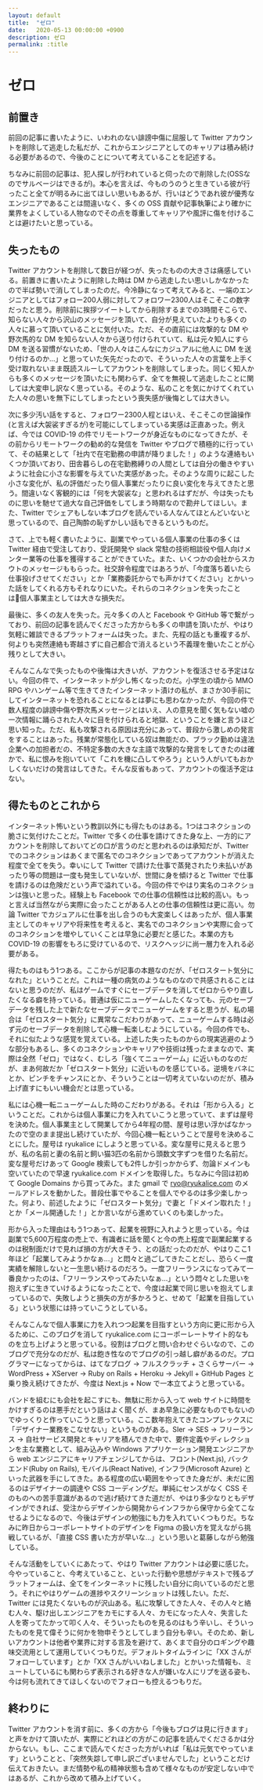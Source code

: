 ```yaml
---
layout: default
title:  "ゼロ"
date:   2020-05-13 00:00:00 +0900
description: ゼロ
permalink: :title
---
```


# ゼロ

## 前置き

前回の記事に書いたように、いわれのない誹謗中傷に屈服して Twitter アカウントを削除して逃走した私だが、これからエンジニアとしてのキャリアは積み続ける必要があるので、今後のことについて考えていることを記述する。

ちなみに前回の記事は、犯人探しが行われていると伺ったので削除した(OSSなのでサルベージはできるが)。本心を言えば、今ものうのうと生きている彼が行ったこと全てが明るみに出てほしい思いもあるが、行いはどうであれ彼が優秀なエンジニアであることは間違いなく、多くの OSS 貢献や記事執筆により確かに業界をよくしている人物なのでその点を尊重してキャリアや風評に傷を付けることは避けたいと思っている。

## 失ったもの

Twitter アカウントを削除して数日が経つが、失ったものの大きさは痛感している。前置きに書いたように削除した時は DM から逃走したい思いしかなかったので半ば勢いで消してしまったのだ。今冷静になって考えてみると、一端のエンジニアとしてはフォロー200人弱に対してフォロワー2300人はそこそこの数字だったと思う。削除前に挨拶ツイートしてから削除するまでの3時間そこらで、知らない人々から沢山のメッセージを頂いて、自分が見えていたよりも多くの人々に慕って頂いていることに気付いた。ただ、その直前には攻撃的な DM や野次馬的な DM を知らない人々から送り付けられていて、私は元々知人にすら DM を送る習慣がないため、「世の人々はこんなにカジュアルに他人に DM を送り付けるのか...」と思っていた矢先だったので、そういった人々の言葉を上手く受け取れないまま既読スルーしてアカウントを削除してしまった。同じく知人からも多くのメッセージを頂いたにも関わらず、全てを無視して逃走したことに関しては大変申し訳なく思っている。そのような、私のことを気にかけてくれていた人々の思いを無下にしてしまったという喪失感が後悔としては大きい。

次に多少汚い話をすると、フォロワー2300人程とはいえ、そこそこの世論操作(と言えば大袈裟すぎるが)を可能にしてしまっている実感は正直あった。例えば、今では COVID-19 の件でリモートワークが身近なものになってきたが、その前からリモートワークの勧め的な発信を Twitter やブログで積極的に行っていて、その結果として「社内で在宅勤務の申請が降りました！」のような連絡もいくつか頂いており、田舎暮らしの在宅勤務縛りの人間としては自分の働きやすいように社会に小さな影響を与えていた実感があった。そのような周りに起こした小さな変化が、私の評価だったり個人事業だったりに良い変化を与えてきたと思う。間違いなく客観的には「何を大袈裟な」と思われるはずだが、今は失ったものに思いを馳せて過大な自己評価をしてしまう時期なので勘弁してほしい。また、Twitter でシェアもしない本ブログを読んでいる人なんてほとんどいないと思っているので、自己陶酔の恥ずかしい話もできるというものだ。

さて、上でも軽く書いたように、副業でやっている個人事業の仕事の多くは Twitter 経由で受注しており、受託開発や slack 常駐の技術相談役や個人向けメンター業等の仕事を獲得することができていた。また、いくつかの会社からスカウトのメッセージももらった。社交辞令程度ではあろうが、「今度落ち着いたら仕事投げさせてください」とか「業務委託からでも声かけてください」とかいった話をしてくれる方もそれなりにいた。それらのコネクションを失ったことは個人事業主としては大きな損失だ。

最後に、多くの友人を失った。元々多くの人と Facebook や GitHub 等で繋がっており、前回の記事を読んでくださった方からも多くの申請を頂いたが、やはり気軽に雑談できるプラットフォームは失った。また、先程の話とも重複するが、何よりも突然連絡も寄越さずに自己都合で消えるという不義理を働いたことが心残りとして大きい。

そんなこんなで失ったものや後悔は大きいが、アカウントを復活させる予定はない。今回の件で、インターネットが少し怖くなったのだ。小学生の頃から MMO RPG やハンゲーム等で生きてきたインターネット漬けの私が、まさか30手前にしてインターネットを恐れることになるとは夢にも思わなかったが、今回の件で数人程度の誹謗中傷や野次馬メッセージとはいえ、人の意見を聞く気もない嘘の一次情報に踊らされた人々に目を付けられると地獄、ということを嫌と言うほど思い知った。ただ、私も攻撃される原因は充分にあって、普段から激しめの発言をすることはあった。残業が常態化している奴は無能だの、ブラック勤めは違法企業への加担者だの、不特定多数の大きな主語で攻撃的な発言をしてきたのは確かで、私に恨みを抱いていて「これを機に凸してやろう」という人がいてもおかしくないだけの発言はしてきた。そんな反省もあって、アカウントの復活予定はない。


## 得たものとこれから

インターネット怖いという教訓以外にも得たものはある。1つはコネクションの脆さに気付けたことだ。Twitter で多くの仕事を請けてきた身な上、一方的にアカウントを削除しておいてどの口が言うのだと思われるのは承知だが、Twitter でのコネクションはあくまで匿名でのコネクションであってアカウントが消えた程度で全てを失う。幸いにして Twitter で請けた仕事で蒸発されたり未払いがあったり等の問題は一度も発生していないが、世間に身を傾けると Twitter で仕事を請けるのは危険だという声で溢れている。今回の件でやはり実名のコネクションは強いと思った。経験上も Facebook での仕事の信頼性は比較的高い。もっと言えば当然ながら実際に会ったことがある人との仕事の信頼性は更に高い。勿論 Twitter でカジュアルに仕事を出し合うのも大変楽しくはあったが、個人事業主としてのキャリアや将来性を考えると、実名でのコネクションや実際に会ってのコネクションを増やしていくことは早急に必要だと感じた。本業の方も COVID-19 の影響をもろに受けているので、リスクヘッジに尚一層力を入れる必要がある。

得たものはもう1つある。ここからが記事の本題なのだが、「ゼロスタート気分になれた」ということだ。これは一種の病気のようなものなので共感されることはないと思うのだが、私はゲームですぐにセーブデータを消してゼロからやり直したくなる癖を持っている。普通は仮にニューゲームしたくなっても、元のセーブデータを残した上で新たなセーブデータでニューゲームをすると思うが、私の場合は「ゼロスタート気分」に異常なこだわりがあって、ニューゲームする時は必ず元のセーブデータを削除して心機一転楽しむようにしている。今回の件でも、それに似たような感覚を覚えている。上述した失ったものからの現実逃避のような部分もあるし、多くのコネクションやキャリアや技術は残ったままなので、実際は全然「ゼロ」ではなく、むしろ「強くてニューゲーム」に近いものなのだが、まあ何故だか「ゼロスタート気分」に近いものを感じている。逆境をバネにとか、ピンチをチャンスにとか、そういうことは一切考えていないのだが、積み上げ直すにもいい機会だとは思っている。

私には心機一転ニューゲームした時のこだわりがある。それは「形から入る」ということだ。これからは個人事業に力を入れていこうと思っていて、まずは屋号を決めた。個人事業主として開業してから4年程の間、屋号は思い浮かばなかったので空のまま提出し続けていたが、今回心機一転ということで屋号を決めることにした。屋号は ryukalice にしようと思っている。変な屋号に見えると思うが、私の名前と妻の名前と飼い猫3匹の名前から頭数文字ずつを借りた名前だ。変な屋号だけあって Google 検索しても2件しか引っかからず、勿論ドメインも空いていたので早速 ryukalice.com ドメインを取得した。ちなみに今回は初めて Google Domains から買ってみた。また gmail で ryo@ryukalice.com のメールアドレスを動かした。普段仕事でやることを個人でやるのは多少楽しかった。何より、前述したように「ゼロスタート気分」で妻と「ドメイン取れた！」とか「メール開通した！」とか言いながら進めていくのも楽しかった。

形から入った理由はもう1つあって、起業を視野に入れようと思っている。今は副業で5,600万程度の売上で、有識者に話を聞くと今の売上程度で副業起業するのは税制面だけで見れば損の方が大きそう、との話だったのだが、やはりここ1年ほど「起業してみようかなぁ...」と悶々と過ごしてきたことだし、恐らく一度実績を解除しないと一生思い続けるのだろう。一度フリーランスになってみて一番良かったのは、「フリーランスやってみたいなぁ...」という悶々とした思いを抱えずに生きていけるようになったことで、今度は起業で同じ思いを抱えてしまっているので、失敗しようと損失の方が多かろうと、せめて「起業を目指している」という状態には持っていこうとしている。

そんなこんなで個人事業に力を入れつつ起業を目指すという方向に更に形から入るために、このブログを消して ryukalice.com にコーポーレートサイト的なものを立ち上げようと思っている。役割はブログと問い合わせぐらいなので、このブログで充分なのだが、私は飽き性なのでブログの引っ越し癖があるのだ。プログラマーになってからは、はてなブログ -> フルスクラッチ + さくらサーバー -> WordPress + XServer -> Ruby on Rails + Heroku -> Jekyll + GitHub Pages と乗り換え続けてきたが、今度は Next.js + Now で一本立てようと思っている。

バンドを組むにも会社を起こすにも、無駄に形から入って web サイトに時間をかけすぎるのは悪手だという話はよく聞くが、まあ早急に必要なものでもないのでゆっくりと作っていこうと思っている。ここ数年抱えてきたコンプレックスに「デザイナー業務をこなせない」というものがある。SIer -> SES -> フリーランス -> 自社サービス開発とキャリアを積んできた中で、要件定義やディレクションを主な業務として、組み込みや Windows アプリケーション開発エンジニアから web エンジニアにキャリアチェンジしてからは、フロント(Next.js), バックエンド(Ruby on Rails), モバイル(React Native), インフラ(Microsoft Azure) といった武器を手にしてきた。ある程度の広い範囲をやってきた身だが、未だに困るのはデザイナーの調達や CSS コーディングだ。単純にセンスがなく CSS そのものへの苦手意識があるので逃げ続けてきた道だが、やはり多少なりともデザインができれば、受注からデザインから開発からインフラから保守から全てこなせるようになるので、今後はデザインの勉強にも力を入れていくつもりだ。ちなみに昨日からコーポレートサイトのデザインを Figma の扱い方を覚えながら挑戦しているが、「直接 CSS 書いた方が早いな...」という思いと葛藤しながら勉強している。

そんな活動をしていくにあたって、やはり Twitter アカウントは必要に感じた。今やっていること、今考えていること、といった行動や思想がテキストで残るプラットフォームは、全てをインターネットに残したい自分に向いているのだと思う。それにやはりゲームの進捗やスクリーンショットは残したい。ただ、Twitter には見たくないものが沢山ある。私に攻撃してきた人々、その人々と絡む人々、駆け出しエンジニアをカモにする人々、カモになった人々、失言した人を寄ってたかって叩く人々、そういったものを見るのはもう辛いし、そういったものを見て偉そうに何かを物申そうとしてしまう自分も辛い。そのため、新しいアカウントは他者や業界に対する言及を避けて、あくまで自分のロギングや趣味交流用として運用していくつもりだ。デフォルトタイムラインに「XX さんがフォローしています」とか「XX さんがいいねしました」とかいった情報も、ミュートしているにも関わらず表示される好きな人が嫌いな人にリプを送る姿も、今は何も流れてきてほしくないのでフォローも控えるつもりだ。

## 終わりに

Twitter アカウントを消す前に、多くの方から「今後もブログは見に行きます」と声をかけて頂いたが、実際にどれほどの方がこの記事を読んでくださるかは分からない。もし、ここまで読んでくださった方がいれば「私は元気でやっています」ということと、「突然失踪して申し訳ございませんでした」ということだけ伝えておきたい。まだ情勢や私の精神状態も含めて様々なものが安定しない中ではあるが、これから改めて積み上げていく。

